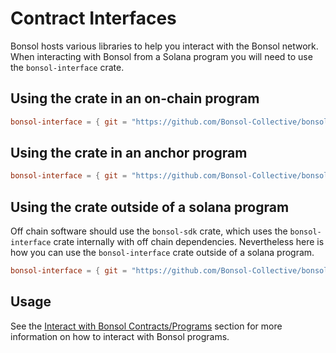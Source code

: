 # Contract Interfaces

Bonsol hosts various libraries to help you interact with the Bonsol network. When interacting with Bonsol from a Solana program you will need to use the `bonsol-interface` crate.

## Using the crate in an on-chain program
```toml
bonsol-interface = { git = "https://github.com/Bonsol-Collective/bonsol", branch = "main" , features = ["on-chain"] }
```

## Using the crate in an anchor program
```toml
bonsol-interface = { git = "https://github.com/Bonsol-Collective/bonsol", branch = "main", features = ["anchor"] }
```

## Using the crate outside of a solana program
Off chain software should use the `bonsol-sdk` crate, which uses the `bonsol-interface` crate internally with off chain dependencies.
Nevertheless here is how you can use the `bonsol-interface` crate outside of a solana program.
```toml
bonsol-interface = { git = "https://github.com/Bonsol-Collective/bonsol", branch = "main" }
```

## Usage 
See the [Interact with Bonsol Contracts/Programs](/docs/how-to/interact-with-contracts) section for more information on how to interact with Bonsol programs.



